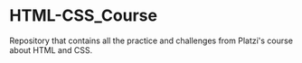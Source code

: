 # HTML-CSS_Course
Repository that contains all the practice and challenges from Platzi's course about HTML and CSS.
